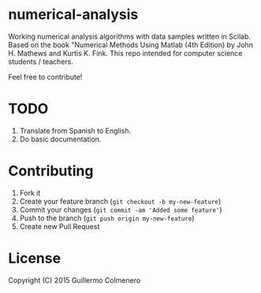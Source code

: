 
numerical-analysis
==================

Working numerical analysis algorithms with data samples written in Scilab.
Based on the book "Numerical Methods Using Matlab (4th Edition) 
by John H. Mathews and Kurtis K. Fink.
This repo intended for computer science students / teachers.

Feel free to contribute!

TODO
====

1. Translate from Spanish to English.
2. Do basic documentation.


Contributing
============

1. Fork it
2. Create your feature branch (`git checkout -b my-new-feature`)
3. Commit your changes (`git commit -am 'Added some feature'`)
4. Push to the branch (`git push origin my-new-feature`)
5. Create new Pull Request


License
=======

Copyright (C) 2015  Guillermo Colmenero
